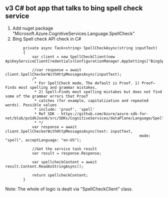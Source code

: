 ﻿## v3 C# bot app that talks to bing spell check service
1. Add nuget package "Microsoft.Azure.CognitiveServices.Language.SpellCheck"
2. Bing Spell check API check in C#

```
        private async Task<string> SpellCheckAsync(string inputText)
        {
            var client = new SpellCheckClient(new ApiKeyServiceClientCredentials(ConfigurationManager.AppSettings["BingSpellCheckKey"]));

            //var response = await client.SpellCheckerWithHttpMessagesAsync(inputText);
            /*
             * For SpellCheck mode, The default is Proof. 1) Proof—Finds most spelling and grammar mistakes. 
             * 2) Spell—Finds most spelling mistakes but does not find some of the grammar errors that Proof
             * catches (for example, capitalization and repeated words). Possible values
             * include: 'proof', 'spell'
             * Ref SDK - https://github.com/Azure/azure-sdk-for-net/blob/psSdkJson6/src/SDKs/CognitiveServices/dataPlane/Language/SpellCheck/BingSpellCheck/Generated/SpellCheckClient.cs
             * */
            var response = await client.SpellCheckerWithHttpMessagesAsync(text: inputText,
                                                            mode: "spell", acceptLanguage: "en-US");

            //Get the service task result
            var result = response.Response;

            var spellcheckContent = await result.Content.ReadAsStringAsync();

            return spellcheckContent;
        }
```

Note: The whole of logic is dealt via "SpellCheckClient" class. 